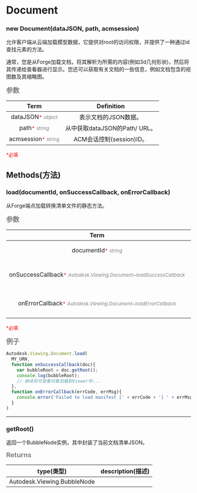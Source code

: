 # Document

### new Document(dataJSON, path, acmsession)

允许客户端从云端加载模型数据，它提供对root的访问权限，并提供了一种通过id查找元素的方法。

通常，您是从Forge加载文档，将其解析为所需的内容(例如3d几何形状)，然后将其传递给查看器进行显示。您还可以获取有关文档的一些信息，例如文档包含的视图数及其缩略图。

<font color=gray size=4>**参数**</font>

Term|Definition
:-:|:-:|
dataJSON<font color=red size=2>\*</font>&nbsp;<font color=gray size=2>*object*</font>|表示文档的JSON数据。
path<font color=red size=2>\*</font>&nbsp;<font color=gray size=2>*string*</font>|从中获取dataJSON的Path/ URL。
acmsession<font color=red size=2>\*</font>&nbsp;<font color=gray size=2>*string*</font>|ACM会话控制(session)ID。

<font color=red size=2>\*</font><font color=red size=2>必填</font>

## Methods(方法)

### load(documentId, onSuccessCallback, onErrorCallback)

从Forge端点加载转换清单文件的静态方法。

<font color=gray size=4>**参数**</font>

Term|Definition
:-:|:-:|
documentId<font color=red size=2>\*</font>&nbsp;<font color=gray size=2>*string*</font>|文件的URN。
onSuccessCallback<font color=red size=2>\*</font>&nbsp;<font color=gray size=2>*Autodesk.Viewing.Document~loadSuccessCallback*</font>|加载成功时调用的函数。
onErrorCallback<font color=red size=2>\*</font>&nbsp;<font color=gray size=2>*Autodesk.Viewing.Document~loadErrorCallback*</font>|加载失败时调用的函数。

<font color=red size=2>\*</font><font color=red size=2>必填</font>

<font color=gray size=4>**例子**</font>

```js
Autodesk.Viewing.Document.load(
  MY_URN,
  function onSuccessCallback(doc){
    var bubbleRoot = doc.getRoot();
    console.log(bubbleRoot);
    // 继续将可查看对象加载到Viewer中...
  },
  function onErrorCallback(errCode, errMsg){
    console.error('Failed to load manifest [' + errCode + '] ' + errMsg);
  }
)
```

----

### getRoot()

返回一个BubbleNode实例，其中封装了当前文档清单JSON。

<font color=gray size=4>**Returns**</font>

type(类型)|description(描述)
:-:|:-:|
Autodesk.Viewing.BubbleNode|
